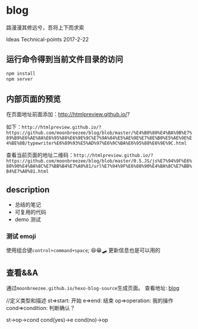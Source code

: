 # blog

路漫漫其修远兮，吾将上下而求索

Ideas Technical-points 2017-2-22

## 运行命令得到当前文件目录的访问

```bash
npm install
npm server
```

## 内部页面的预览

在页面地址前面添加：http://htmlpreview.github.io/?

如下：`http://htmlpreview.github.io/?https://github.com/moonbreezee/blog/blob/master/%E4%B8%80%E4%BA%9B%E7%89%B9%E6%AE%8A%E6%95%88%E6%9E%9C%E7%9A%84%E5%AE%9E%E7%8E%B0%E5%AE%9E%E4%BE%8B/typewriter%E6%89%93%E5%AD%97%E6%9C%BA%E6%95%88%E6%9E%9C.html`

查看当前页面的地址二维码：`http://htmlpreview.github.io/?https://github.com/moonbreezee/blog/blob/master/0.5.JS/js%E7%94%9F%E6%88%90%E4%BA%8C%E7%BB%B4%E7%A0%81/url%E7%94%9F%E6%88%90%E4%BA%8C%E7%BB%B4%E7%A0%81.html`

## description

- 总结的笔记
- 可复用的代码
- demo 测试

### 测试 emoji

使用组合键`control+command+space`;
😆😁🛹
更新信息也是可以用的

## 查看&&A

通过`moonbreezee.github.io/hexo-blog-source`生成页面。
查看地址: [blog](http://blog.qiuww.site/)

//定义类型和描述
st=>start: 开始
e=>end: 结束
op=>operation: 我的操作
cond=>condition: 判断确认？
  
st->op->cond
cond(yes)->e
cond(no)->op
